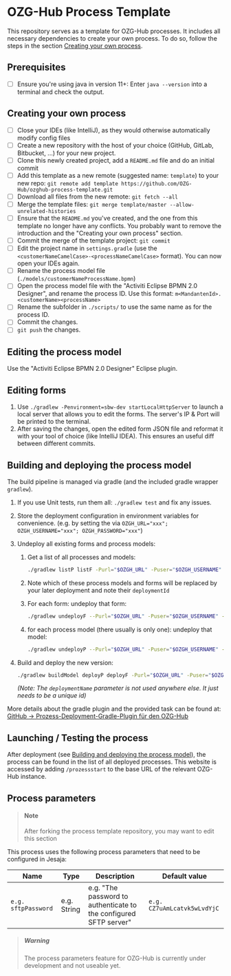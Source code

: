 # OZG-Hub Process Template

This repository serves as a template for OZG-Hub processes. It includes all necessary dependencies to create your own process. To do so, follow the steps in the section [Creating your own process](#Creating-your-own-process).

## Prerequisites

* [ ] Ensure you're using java in version 11+: Enter `java --version` into a terminal and check the output.

## Creating your own process

* [ ] Close your IDEs (like IntelliJ), as they would otherwise automatically modify config files
* [ ] Create a new repository with the host of your choice (GitHub, GitLab, Bitbucket, ...) for your new project.
* [ ] Clone this newly created project, add a `README.md` file and do an initial commit
* [ ] Add this template as a new remote (suggested name: `template`) to your new repo: `git remote add template https://github.com/OZG-Hub/ozghub-process-template.git`
* [ ] Download all files from the new remote: `git fetch --all`
* [ ] Merge the template files: `git merge template/master --allow-unrelated-histories` 
* [ ] Ensure that the `README.md` you've created, and the one from this template no longer have any conflicts. You probably want to remove the introduction and the "Creating your own process" section.
* [ ] Commit the merge of the template project: `git commit` 
* [ ] Edit the project name in `settings.gradle` (use the `<customerNameCamelCase>-<processNameCamelCase>` format). You can now open your IDEs again.
* [ ] Rename the process model file (`./models/customerNameProcessName.bpmn`) 
* [ ] Open the process model file with the "Activiti Eclipse BPMN 2.0 Designer", and rename the process ID. Use this format: `m<MandantenId>.<customerName><processName>` 
* [ ] Rename the subfolder in `./scripts/` to use the same name as for the process ID.
* [ ] Commit the changes. 
* [ ] `git push` the changes.

## Editing the process model

Use the "Activiti Eclipse BPMN 2.0 Designer" Eclipse plugin.

## Editing forms

1. Use `./gradlew -Penvironment=sbw-dev startLocalHttpServer` to launch a local server that allows you to edit the forms. The server's IP & Port will be printed to the terminal.
1. After saving the changes, open the edited form JSON file and reformat it with your tool of choice (like IntelliJ IDEA). This ensures an useful diff between different commits.

## Building and deploying the process model

The build pipeline is managed via gradle (and the included gradle wrapper `gradlew`).

1. If you use Unit tests, run them all: `./gradlew test` and fix any issues.

1. Store the deployment configuration in environment variables for convenience. (e.g. by setting the via `OZGH_URL="xxx"; OZGH_USERNAME="xxx"; OZGH_PASSWORD="xxx"`)

1. Undeploy all existing forms and process models:

   1. Get a list of all processes and models:

      ```bash
      ./gradlew listP listF -Purl="$OZGH_URL" -Puser="$OZGH_USERNAME" -Ppassword="$OZGH_PASSWORD"
      ```

   1. Note which of these process models and forms will be replaced by your later deployment and note their `deploymentId`

   1. For each form: undeploy that form:

      ```bash
      ./gradlew undeployF --Purl="$OZGH_URL" -Puser="$OZGH_USERNAME" -Ppassword="$OZGH_PASSWORD" -PdeploymentId=REPLACE_ME_WITH_ID_FROM_PREVIOUS_STEP
      ```

   1. for each process model (there usually is only one): undeploy that model:

      ```bash
      ./gradlew undeployP --Purl="$OZGH_URL" -Puser="$OZGH_USERNAME" -Ppassword="$OZGH_PASSWORD" -PdeploymentId=REPLACE_ME_WITH_ID_FROM_PREVIOUS_STEP -PdeleteProcessInstances=true
      ```

1. Build and deploy the new version: 

   ```bash
   ./gradlew buildModel deployP deployF -Purl="$OZGH_URL" -Puser="$OZGH_USERNAME" -Ppassword="$OZGH_PASSWORD" -PdeploymentName=REPLACE_ME_WITH_THE_PROCESS_NAME
   ```

   *(Note: The `deploymentName` parameter is not used anywhere else. It just needs to be a unique id)*

More details about the gradle plugin and the provided task can be found at: [GitHub -> Prozess-Deployment-Gradle-Plugin für den OZG-Hub](https://github.com/OZG-Hub/ozghub-prozess-gradle-plugin)

## Launching / Testing the process

After deployment (see [Building and deploying the process model](#Building-and-deploying-the-process-model)), the process can be found in the list of all deployed processes. This website is accessed by adding `/prozessstart` to the base URL of the relevant OZG-Hub instance.

## Process parameters

> #### Note
>
> After forking the process template repository, you may want to edit this section

This process uses the following process parameters that need to be configured in Jesaja:

| Name                | Type        | Description                                                  | Default value               |
| ------------------- | ----------- | ------------------------------------------------------------ | --------------------------- |
| `e.g. sftpPassword` | e.g. String | e.g. "The password to authenticate to the configured SFTP server" | `e.g. CZ7uAmLcatvk5wLvdYjC` |

> ##### Warning
>
> The process parameters feature for OZG-Hub is currently under development and not useable yet.

> 